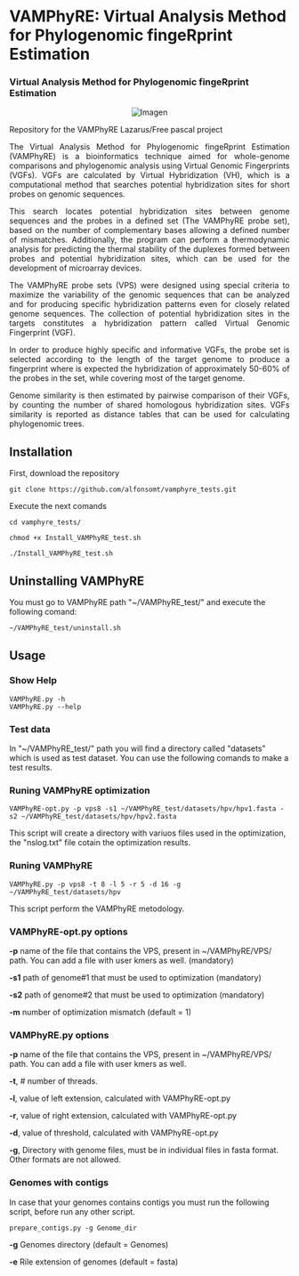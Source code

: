 # VAMPhyRE: Virtual Analysis Method for Phylogenomic fingeRprint Estimation
### Virtual Analysis Method for Phylogenomic fingeRprint Estimation

<div align="center">
<img src="Media/logo.jpg" alt="Imagen" />
</div>

Repository for the VAMPhyRE Lazarus/Free pascal project

<div align="justify">
The Virtual Analysis Method for Phylogenomic fingeRprint Estimation (VAMPhyRE) is a bioinformatics technique aimed for whole-genome comparisons and phylogenomic analysis using Virtual Genomic Fingerprints (VGFs). VGFs are calculated by Virtual Hybridization (VH), which is a computational method that searches potential hybridization sites for short probes on genomic sequences.

This search locates potential hybridization sites between genome sequences and the probes in a defined set (The VAMPhyRE probe set), based on the number of complementary bases allowing a defined number of mismatches. Additionally, the program can perform a thermodynamic analysis for predicting the thermal stability of the duplexes formed between probes and potential hybridization sites, which can be used for the development of microarray devices.

The VAMPhyRE probe sets (VPS) were designed using special criteria to maximize the variability of the genomic sequences that can be analyzed and for producing specific hybridization patterns even for closely related genome sequences. The collection of potential hybridization sites in the targets constitutes a hybridization pattern called Virtual Genomic Fingerprint (VGF).

In order to produce highly specific and informative VGFs, the probe set is selected according to the length of the target genome to produce a fingerprint where is expected the hybridization of approximately 50-60% of the probes in the set, while covering most of the target genome.

Genome similarity is then estimated by pairwise comparison of their VGFs, by counting the number of shared homologous hybridization sites. VGFs similarity is reported as distance tables that can be used for calculating phylogenomic trees.
</div>

## Installation

First, download the repository
```
git clone https://github.com/alfonsomt/vamphyre_tests.git
```


Execute the next comands
```
cd vamphyre_tests/
```
```
chmod +x Install_VAMPhyRE_test.sh
```
```
./Install_VAMPhyRE_test.sh
```

## Uninstalling VAMPhyRE

You must go to VAMPhyRE path "~/VAMPhyRE_test/" and execute the following comand:

```
~/VAMPhyRE_test/uninstall.sh
```

## Usage
### Show Help

```
VAMPhyRE.py -h
VAMPhyRE.py --help
```

### Test data

In "~/VAMPhyRE_test/" path you will find a directory called "datasets" which is used as test dataset. You can use the following comands to make a test results.

### Runing VAMPhyRE optimization
```
VAMPhyRE-opt.py -p vps8 -s1 ~/VAMPhyRE_test/datasets/hpv/hpv1.fasta -s2 ~/VAMPhyRE_test/datasets/hpv/hpv2.fasta 
```
This script will create a directory with variuos files used in the optimization, the "nslog.txt" file cotain the optimization results. 

### Runing VAMPhyRE
```
VAMPhyRE.py -p vps8 -t 8 -l 5 -r 5 -d 16 -g ~/VAMPhyRE_test/datasets/hpv

```
This script perform the VAMPhyRE metodology.

### VAMPhyRE-opt.py options
**-p** name of the file that contains the VPS, present in ~/VAMPhyRE/VPS/ path. You can add a file with user kmers as well. (mandatory)

**-s1** path of genome#1 that must be used to optimization (mandatory)

**-s2** path of genome#2 that must be used to optimization (mandatory)

**-m** number of optimization mismatch (default = 1) 


### VAMPhyRE.py options
**-p** name of the file that contains the VPS, present in ~/VAMPhyRE/VPS/ path. You can add a file with user kmers as well. 

**-t**, # number of threads.

**-l**, value of left extension, calculated with VAMPhyRE-opt.py

**-r**, value of right extension, calculated with VAMPhyRE-opt.py

**-d**, value of threshold, calculated with VAMPhyRE-opt.py

**-g**, Directory with genome files, must be in individual files in fasta format. Other formats are not allowed.

### Genomes with contigs
In case that your genomes contains contigs you must run the following script, before run any other script.

```
prepare_contigs.py -g Genome_dir
```
**-g** Genomes directory (default = Genomes)

**-e** Rile extension of genomes (default = fasta)
